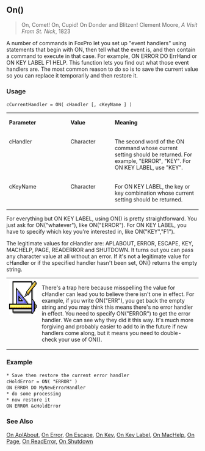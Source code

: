 ## On()

>On, Comet! On, Cupid! On Donder and Blitzen!   Clement Moore, *A Visit From St. Nick*, 1823

A number of commands in FoxPro let you set up "event handlers" using statements that begin with ON, then tell what the event is, and then contain a command to execute in that case. For example, ON ERROR DO ErrHand or ON KEY LABEL F1 HELP. This function lets you find out what those event handlers are. The most common reason to do so is to save the current value so you can replace it temporarily and then restore it.

### Usage

```foxpro
cCurrentHandler = ON( cHandler [, cKeyName ] )
```
<table>
<tr>
  <td width="32%" valign="top">
  <p><b>Parameter</b></p>
  </td>
  <td width=23% valign=top>
  <p><b>Value</b></p>
  </td>
  <td width=45% valign=top>
  <p><b>Meaning</b></p>
  </td>
 </tr>
<tr>
  <td width="32%" valign="top">
  <p>cHandler</p>
  </td>
  <td width=23% valign=top>
  <p>Character</p>
  </td>
  <td width=45% valign=top>
  <p>The second word of the ON command whose current setting should be returned. For example, &quot;ERROR&quot;, &quot;KEY&quot;. For ON KEY LABEL, use &quot;KEY&quot;.</p>
  </td>
 </tr>
<tr>
  <td width="32%" valign="top">
  <p>cKeyName</p>
  </td>
  <td width=23% valign=top>
  <p>Character</p>
  </td>
  <td width=45% valign=top>
  <p>For ON KEY LABEL, the key or key combination whose current setting should be returned.</p>
  </td>
 </tr>
</table>

For everything but ON KEY LABEL, using ON() is pretty straightforward. You just ask for ON("whatever"), like ON("ERROR"). For ON KEY LABEL, you have to specify which key you're interested in, like ON("KEY","F1").

The legitimate values for cHandler are: APLABOUT, ERROR, ESCAPE, KEY, MACHELP, PAGE, READERROR and SHUTDOWN. It turns out you can pass any character value at all without an error. If it's not a legitimate value for cHandler or if the specified handler hasn't been set, ON() returns the empty string. 

<table>
<tr>
  <td width="17%" valign="top">
<img width="94" height="94" src="Design.gif">
  </td>
  <td width=83%>
  <p>There's a trap here because misspelling the value for cHandler can lead you to believe there isn't one in effect. For example, if you write ON(&quot;ERR&quot;), you get back the empty string and you may think this means there's no error handler in effect. You need to specify ON(&quot;ERROR&quot;) to get the error handler. We can see why they did it this way. It's much more forgiving and probably easier to add to in the future if new handlers come along, but it means you need to double-check your use of ON().</p>
  </td>
 </tr>
</table>

### Example

```foxpro
* Save then restore the current error handler
cHoldError = ON( "ERROR" )
ON ERROR DO MyNewErrorHandler
* do some processing
* now restore it
ON ERROR &cHoldError
```
### See Also

[On AplAbout](s4g393.md), [On Error](s4g099.md), [On Escape](s4g099.md), [On Key](s4g100.md), [On Key Label](s4g100.md), [On MacHelp](s4g393.md), [On Page](s4g237.md), [On ReadError](s4g099.md), [On Shutdown](s4g101.md)